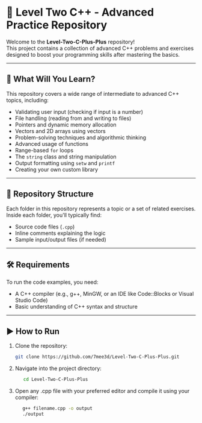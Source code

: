 # 🚀 Level Two C++ - Advanced Practice Repository

Welcome to the **Level-Two-C-Plus-Plus** repository!  
This project contains a collection of advanced C++ problems and exercises designed to boost your programming skills after mastering the basics.

---

## 🧠 What Will You Learn?

This repository covers a wide range of intermediate to advanced C++ topics, including:

- Validating user input (checking if input is a number)
- File handling (reading from and writing to files)
- Pointers and dynamic memory allocation
- Vectors and 2D arrays using vectors
- Problem-solving techniques and algorithmic thinking
- Advanced usage of functions
- Range-based `for` loops
- The `string` class and string manipulation
- Output formatting using `setw` and `printf`
- Creating your own custom library

---

## 📁 Repository Structure

Each folder in this repository represents a topic or a set of related exercises. Inside each folder, you'll typically find:

- Source code files (`.cpp`)
- Inline comments explaining the logic
- Sample input/output files (if needed)

---

## 🛠 Requirements

To run the code examples, you need:

- A C++ compiler (e.g., g++, MinGW, or an IDE like Code::Blocks or Visual Studio Code)
- Basic understanding of C++ syntax and structure

---

## ▶️ How to Run

1. Clone the repository:
   ```bash
   git clone https://github.com/7mee3d/Level-Two-C-Plus-Plus.git

2. Navigate into the project directory:
   ```bash
      cd Level-Two-C-Plus-Plus

3. Open any .cpp file with your preferred editor and compile it using your compiler:
```bash
      g++ filename.cpp -o output
      ./output
